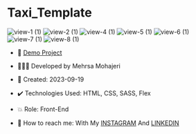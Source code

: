 # Taxi_Template

![view-1 (1)](https://github.com/Mehrsa-Mohajeri-Developer/Taxi_Template/assets/145048780/3cbed48f-8a26-43df-8c7a-179873dd0c25)
![view-2 (1)](https://github.com/Mehrsa-Mohajeri-Developer/Taxi_Template/assets/145048780/3da5c23c-129c-4287-9ec0-1469d0040f63)
![view-4 (1)](https://github.com/Mehrsa-Mohajeri-Developer/Taxi_Template/assets/145048780/1065bd49-21df-4bc2-8ee7-b78ad3af16ad)
![view-5 (1)](https://github.com/Mehrsa-Mohajeri-Developer/Taxi_Template/assets/145048780/a7518f35-1f88-4ac9-8457-ef4ed76f6bf4)
![view-6 (1)](https://github.com/Mehrsa-Mohajeri-Developer/Taxi_Template/assets/145048780/210d92f0-a43b-40a5-94d0-0101733658a0)
![view-7 (1)](https://github.com/Mehrsa-Mohajeri-Developer/Taxi_Template/assets/145048780/a94a5cef-46de-4649-a643-499971fdc0c4)
![view-8 (1)](https://github.com/Mehrsa-Mohajeri-Developer/Taxi_Template/assets/145048780/4c1f1c73-23f4-44a9-a7f1-5ec0f3c326a5)

- 🔗 [Demo Project](https://mehrsa-mohajeri-developer.github.io/Taxi_Template/)

- 👩🏻‍💻 Developed by Mehrsa Mohajeri

- 📆 Created: 2023-09-19

- ✔️ Technologies Used: HTML, CSS, SASS, Flex

- 💥 Role: Front-End

- 📲 How to reach me: With My [INSTAGRAM](https://www.instagram.com/mehrsa_mohajeri_developer) And [LINKEDIN](https://www.linkedin.com/in/mehrsa_mohajeri_developer)
